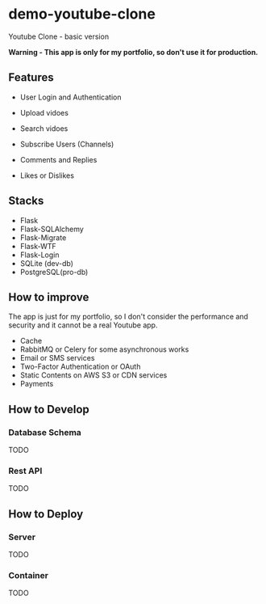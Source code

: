 # demo-youtube-clone
Youtube Clone - basic version

**Warning - This app is only for my portfolio, so don't use it for production.**

## Features

* User Login and Authentication

* Upload vidoes

* Search vidoes

* Subscribe Users (Channels)

* Comments and Replies

* Likes or Dislikes


## Stacks

* Flask
* Flask-SQLAlchemy
* Flask-Migrate
* Flask-WTF
* Flask-Login
* SQLite (dev-db)
* PostgreSQL(pro-db)


## How to improve

The app is just for my portfolio, so I don't consider the performance and security and it cannot be a real Youtube app.

* Cache
* RabbitMQ or Celery for some asynchronous works
* Email or SMS services
* Two-Factor Authentication or OAuth
* Static Contents on AWS S3 or CDN services
* Payments 


## How to Develop 

### Database Schema
TODO

### Rest API

TODO


## How to Deploy

### Server
TODO



### Container
TODO

